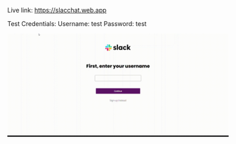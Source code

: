 Live link: https://slacchat.web.app

Test Credentials: Username: test
                  Password: test

![slack-gif](https://github.com/anushkadeshpande/slack-clone/blob/main/slack.gif)
